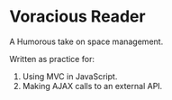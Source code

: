 Voracious Reader
===============
A Humorous take on space management.

Written as practice for: 
1.  Using MVC in JavaScript.
2.  Making AJAX calls to an external API.